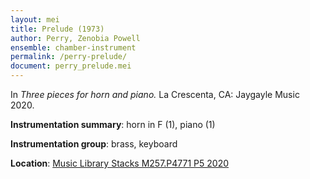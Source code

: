 ```yaml
---
layout: mei
title: Prelude (1973)
author: Perry, Zenobia Powell 
ensemble: chamber-instrument
permalink: /perry-prelude/
document: perry_prelude.mei
---
```


In *Three pieces for horn and piano.* La Crescenta, CA: Jaygayle Music 2020.

**Instrumentation summary**: horn in F (1), piano (1)

**Instrumentation group**: brass, keyboard

**Location**: <a href="https://tufts.primo.exlibrisgroup.com/permalink/01TUN_INST/1kc9gia/alma991018616872703851" target="_blank">Music Library Stacks M257.P4771 P5 2020</a>